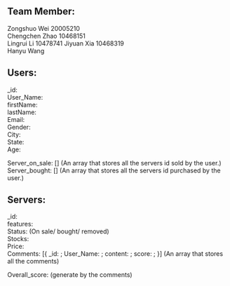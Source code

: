 ## Team Member:  
Zongshuo Wei  20005210  
Chengchen Zhao 10468151  
Lingrui Li 10478741
Jiyuan Xia 10468319  
Hanyu Wang  

## Users:
_id:  
User_Name:  
firstName:  
lastName:  
Email:  
Gender:  
City:  
State:  
Age:  

Server_on_sale: [] (An array that stores all the servers id sold by the user.)  
Server_bought: []  (An array that stores all the servers id purchased by the user.)  


## Servers:
_id:  
features:  
Status:   (On sale/ bought/ removed)  
Stocks:  
Price:  
Comments: [{ _id: ;
            User_Name:  ;
            content:  ;
            score:  ;
}] (An array that stores all the comments)


Overall_score:  (generate by the comments)  





